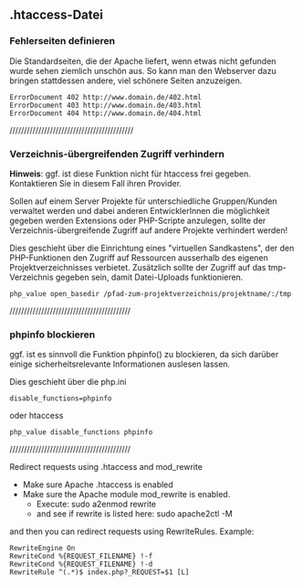 
## .htaccess-Datei

### Fehlerseiten definieren

Die Standardseiten, die der Apache liefert, wenn etwas nicht gefunden wurde sehen ziemlich unschön aus.
So kann man den Webserver dazu bringen stattdessen andere, viel schönere Seiten anzuzeigen.

	ErrorDocument 402 http://www.domain.de/402.html
	ErrorDocument 403 http://www.domain.de/403.html
	ErrorDocument 404 http://www.domain.de/404.html

///////////////////////////////////////////

### Verzeichnis-übergreifenden Zugriff verhindern

**Hinweis**: ggf. ist diese Funktion nicht für htaccess frei gegeben. Kontaktieren Sie in diesem Fall ihren Provider.

Sollen auf einem Server Projekte für unterschiedliche Gruppen/Kunden verwaltet werden und dabei anderen EntwicklerInnen die möglichkeit gegeben werden Extensions oder PHP-Scripte anzulegen, sollte der Verzeichnis-übergreifende Zugriff auf andere Projekte verhindert werden!

Dies geschieht über die Einrichtung eines "virtuellen Sandkastens", der den PHP-Funktionen den Zugriff auf Ressourcen ausserhalb des eigenen Projektverzeichnisses verbietet. Zusätzlich sollte der Zugriff auf das tmp-Verzeichnis gegeben sein, damit Datei-Uploads funktionieren.

	php_value open_basedir /pfad-zum-projektverzeichnis/projektname/:/tmp

//////////////////////////////////////////

### phpinfo blockieren

ggf. ist es sinnvoll die Funktion phpinfo() zu blockieren, da sich darüber einige sicherheitsrelevante Informationen auslesen lassen.

Dies geschieht über die php.ini

	disable_functions=phpinfo

oder htaccess

	php_value disable_functions phpinfo

//////////////////////////////////////////

Redirect requests using .htaccess and mod_rewrite

* Make sure Apache .htaccess is enabled
* Make sure the Apache module mod_rewrite is enabled. 
  * Execute: sudo a2enmod rewrite 
  * and see if rewrite is listed here: sudo apache2ctl -M

and then you can redirect requests using RewriteRules. Example:

	RewriteEngine On
	RewriteCond %{REQUEST_FILENAME} !-f
	RewriteCond %{REQUEST_FILENAME} !-d
	RewriteRule ^(.*)$ index.php?_REQUEST=$1 [L]
